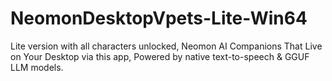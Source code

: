 # NeomonDesktopVpets-Lite-Win64
Lite version with all characters unlocked, Neomon AI Companions That Live on Your Desktop via this app, Powered by native text-to-speech &amp; GGUF LLM models.
